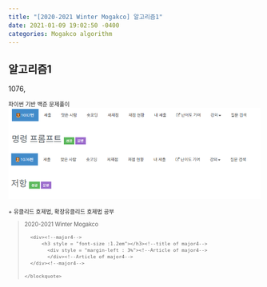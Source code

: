 ```yaml
---
title: "[2020-2021 Winter Mogakco] 알고리즘1"
date: 2021-01-09 19:02:50 -0400
categories: Mogakco algorithm
---
```

## 알고리즘1

1076, 
<div style = "font-size : 0.8em"><!--biggest-->
   파이썬 기반 백준 문제풀이<br/>
<img src="/assets/photos/mogakco4/result.png"> <br><br>
+ 유클리드 호제법, 확장유클리드 호제법 공부
  <div><!--<blockquote-->
    <blockquote>
      2020-2021 Winter Mogakco<br/>

      <div><!--major4-->
          <h3 style = "font-size :1.2em"></h3><!--title of major4-->
            <div style = "margin-left : 3%"><!--Article of major4-->
            </div><!--Article of major4-->
      </div><!--major4-->

    </blockquote>
  </div><!--<blockquote-->
</div><!--biggest-->
